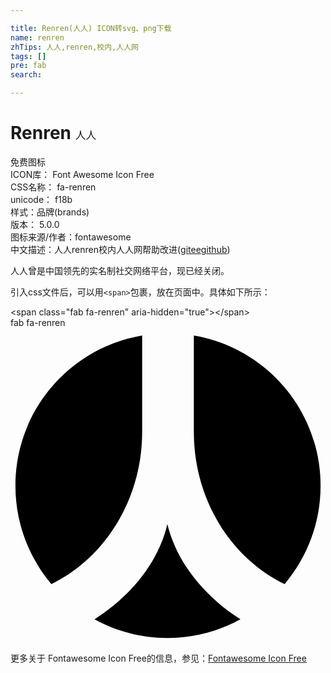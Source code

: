 ```yaml
---

title: Renren(人人) ICON转svg、png下载
name: renren
zhTips: 人人,renren,校内,人人网
tags: []
pre: fab
search: 

---
```


# Renren  <small style="font-size: 60%;font-weight: 100">人人</small>


<div class="detail-page">
<p>
<span><span class="badge-success badge">免费图标</span> </span>
<br/>
<span>
ICON库：
<span class="badge-secondary badge">Font Awesome Icon Free</span> 
</span>
<br/>
<span>
CSS名称：
<span class="badge-secondary badge">fa-renren</span> 
</span>
<br/>
<span>
unicode：
<span class="badge-secondary badge">f18b</span> 
<copy-btn content='f18b' btn-title=""></copy-btn>
<copy-btn :content='String.fromCodePoint(parseInt("f18b", 16))' btn-title="复制U"></copy-btn>
</span><br/><span>样式：<span class="badge-light badge">品牌(brands)</span></span>
<br/>
<span>
版本：
<span class="badge-secondary badge">5.0.0</span> 
</span>
<br/>
<span>图标来源/作者：<span class="badge-light badge">fontawesome</span></span> 
<br/>
<span class="zh-detail">中文描述：<span class="badge-primary badge">人人</span><span class="badge-primary badge">renren</span><span class="badge-primary badge">校内</span><span class="badge-primary badge">人人网</span><span class="help-link"><span>帮助改进</span>(<a href="https://gitee.com/liuwave/icon-helper/edit/master/json/fontawesome/brands/renren.json" target="_blank" rel="noopener noreferrer">gitee</a><a href="https://github.com/liuwave/icon-helper/edit/master/json/fontawesome/brands/renren.json" target="_blank" rel="noopener noreferrer">github</a></span>)</span><br/>
</p>
</div><div class="description description alert alert-light">人人曾是中国领先的实名制社交网络平台，现已经关闭。</div>
<div class="alert alert-dark">
  <i class="fab fa-renren fa-xs"></i>
  <i class="fab fa-renren fa-sm"></i>
  <i class="fab fa-renren fa-lg"></i>
  <i class="fab fa-renren fa-2x"></i>
  <i class="fab fa-renren fa-3x"></i>
  <i class="fab fa-renren fa-5x"></i>
  <i class="fab fa-renren fa-7x"></i>
</div>
<div>
  <p>引入css文件后，可以用<code>&lt;span&gt;</code>包裹，放在页面中。具体如下所示：    
  </p>
  <div class="alert alert-primary" style="font-size: 14px">
    &lt;span class="fab fa-renren" aria-hidden="true"&gt;&lt;/span&gt;
    <copy-btn content='<span class="fab fa-renren" aria-hidden="true"></span>'></copy-btn>
  </div>
  <div class="alert alert-secondary">
    <i class="fab fa-renren"
    style="font-size: 24px"
    aria-hidden="true"></i> fab fa-renren
    <copy-btn content="fab fa-renren" btn-title="复制图标名称"></copy-btn>
  </div>
</div>
<div id="svg" class="svg-wrap">
<svg xmlns="http://www.w3.org/2000/svg" viewBox="0 0 512 512"><path d="M214 169.1c0 110.4-61 205.4-147.6 247.4C30 373.2 8 317.7 8 256.6 8 133.9 97.1 32.2 214 12.5v156.6zM255 504c-42.9 0-83.3-11-118.5-30.4C193.7 437.5 239.9 382.9 255 319c15.5 63.9 61.7 118.5 118.8 154.7C338.7 493 298.3 504 255 504zm190.6-87.5C359 374.5 298 279.6 298 169.1V12.5c116.9 19.7 206 121.4 206 244.1 0 61.1-22 116.6-58.4 159.9z"/></svg>
</div>
<detail full-name='fa-renren'></detail>
    
<div><p>更多关于  Fontawesome Icon Free的信息，参见：<a target="_blank" href="https://iconhelper.cn/fontawesome.html">Fontawesome Icon Free</a>
</p></div>
